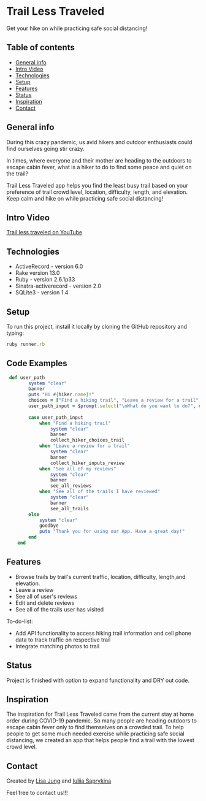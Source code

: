 # Trail Less Traveled
Get your hike on while practicing safe social distancing!

## Table of contents
* [General info](#general-info)
* [Intro Video](#intro-video)
* [Technologies](#technologies)
* [Setup](#setup)
* [Features](#features)
* [Status](#status)
* [Inspiration](#inspiration)
* [Contact](#contact)

## General info
During this crazy pandemic, us avid hikers and outdoor enthusiasts could find ourselves going stir crazy.

In times, where everyone and their mother are heading to the outdoors to escape cabin fever, what is a hiker to do to find some peace and quiet on the trail?

Trail Less Traveled app helps you find the least busy trail based on your preference of trail crowd level, location, difficulty, length, and elevation.
Keep calm and hike on while practicing safe social distancing!

## Intro Video
[Trail less traveled on YouTube](https://youtu.be/9CrYg-8Soyo)

## Technologies
* ActiveRecord - version 6.0
* Rake version 13.0
* Ruby - version 2.6.1p33
* Sinatra-activerecord - version 2.0
* SQLite3 - version 1.4

## Setup
To run this project, install it locally by cloning the GitHub repository and typing:
```ruby
ruby runner.rb
```

## Code Examples
```ruby
 def user_path
        system "clear"
        banner
        puts "Hi #{hiker.name}!"
        choices = ["Find a hiking trail", "Leave a review for a trail", "See all of my reviews", "See all of the trails I have reviewed", "Exit this app"]
        user_path_input = $prompt.select("\nWhat do you want to do?", choices)
    
        case user_path_input
            when "Find a hiking trail"  
                system "clear"
                banner
                collect_hiker_choices_trail         
            when "Leave a review for a trail"
                system "clear"
                banner
                collect_hiker_inputs_review
            when "See all of my reviews"
                system "clear"
                banner
                see_all_reviews   
            when "See all of the trails I have reviewed"
                system "clear"
                banner
                see_all_trails
        else
            system "clear"
            goodbye
            puts "Thank you for using our App. Have a great day!"
        end
    end
```

## Features
* Browse trails by trail's current traffic, location, difficulty, length,and elevation.
* Leave a review
* See all of user's reviews
* Edit and delete reviews
* See all of the trails user has visited

To-do-list:
* Add API functionality to access hiking trail information and cell phone data to track traffic on respective trail
* Integrate matching photos to trail

## Status
Project is finished with option to expand functionality and DRY out code. 

## Inspiration
The inspiration for Trail Less Traveled came from the current stay at home order during COVID-19 pandemic.
So many people are heading outdoors to escape cabin fever only to find themselves on a crowded trail. 
To help people to get some much needed exercise while practicing safe social distancing, we created an app that helps people find a trail with the lowest crowd level. 

## Contact
Created by [Lisa Jung](https://www.linkedin.com/in/lisa-jung-23304b53/) and [Iuliia Saprykina](https://www.linkedin.com/in/iuliia-saprykina-ab3351100)

Feel free to contact us!!! 

